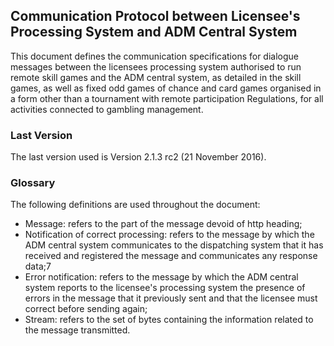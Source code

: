 ## Communication Protocol between Licensee's Processing System and ADM Central System
This document defines the communication specifications for dialogue messages 
between the licensees processing system authorised to run remote skill games and 
the ADM central system, as detailed in the skill games, as well as fixed odd games of chance and 
card games organised in a form other than a tournament with remote participation Regulations, 
for all activities connected to gambling management.

### Last Version

The last version used is Version 2.1.3 rc2 (21 November 2016).

### Glossary

The following definitions are used throughout the document:
 - Message: refers to the part of the message devoid of http heading;
 - Notification of correct processing: refers to the message by which the ADM central system communicates to the dispatching system that it has received and registered the message and communicates any response data;7
 - Error notification: refers to the message by which the ADM central system reports to the licensee's processing system the presence of errors in the message that it previously sent and that the licensee must correct before sending again;
 - Stream: refers to the set of bytes containing the information related to the message transmitted.